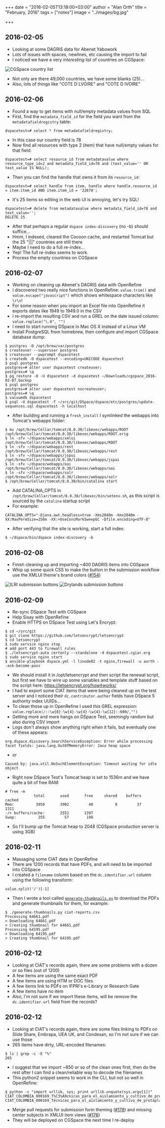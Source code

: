 +++
date = "2016-02-05T13:18:00+03:00"
author = "Alan Orth"
title = "February, 2016"
tags = ["notes"]
image = "../images/bg.jpg"

+++
## 2016-02-05

- Looking at some DAGRIS data for Abenet Yabowork
- Lots of issues with spaces, newlines, etc causing the import to fail
- I noticed we have a very *interesting* list of countries on CGSpace:

![CGSpace country list](../images/2016/02/cgspace-countries.png)

- Not only are there 49,000 countries, we have some blanks (25)...
- Also, lots of things like "COTE D`LVOIRE" and "COTE D IVOIRE"

## 2016-02-06

- Found a way to get items with null/empty metadata values from SQL
- First, find the `metadata_field_id` for the field you want from the `metadatafieldregistry` table:

```
dspacetest=# select * from metadatafieldregistry;
```

- In this case our country field is 78
- Now find all resources with type 2 (item) that have null/empty values for that field:

```
dspacetest=# select resource_id from metadatavalue where resource_type_id=2 and metadata_field_id=78 and (text_value='' OR text_value IS NULL);
```

- Then you can find the handle that owns it from its `resource_id`:

```
dspacetest=# select handle from item, handle where handle.resource_id = item.item_id AND item.item_id = '22678';
```

- It's 25 items so editing in the web UI is annoying, let's try SQL!

```
dspacetest=# delete from metadatavalue where metadata_field_id=78 and text_value='';
DELETE 25
```

- After that perhaps a regular `dspace index-discovery` (no -b) *should* suffice...
- Hmm, I indexed, cleared the Cocoon cache, and restarted Tomcat but the 25 "|||" countries are still there
- Maybe I need to do a full re-index...
- Yep! The full re-index seems to work.
- Process the empty countries on CGSpace

## 2016-02-07

- Working on cleaning up Abenet's DAGRIS data with OpenRefine
- I discovered two really nice functions in OpenRefine: `value.trim()` and `value.escape("javascript")` which shows whitespace characters like `\r\n`!
- For some reason when you import an Excel file into OpenRefine it exports dates like 1949 to 1949.0 in the CSV
- I re-import the resulting CSV and run a GREL on the date issued column: `value.replace("\.0", "")`
- I need to start running DSpace in Mac OS X instead of a Linux VM
- Install PostgreSQL from homebrew, then configure and import CGSpace database dump:

```
$ postgres -D /opt/brew/var/postgres
$ createuser --superuser postgres
$ createuser --pwprompt dspacetest
$ createdb -O dspacetest --encoding=UNICODE dspacetest
$ psql postgres
postgres=# alter user dspacetest createuser;
postgres=# \q
$ pg_restore -O -U dspacetest -d dspacetest ~/Downloads/cgspace_2016-02-07.backup 
$ psql postgres
postgres=# alter user dspacetest nocreateuser;
postgres=# \q
$ vacuumdb dspacetest
$ psql -U dspacetest -f ~/src/git/DSpace/dspace/etc/postgres/update-sequences.sql dspacetest -h localhost
```

- After building and running a `fresh_install` I symlinked the webapps into Tomcat's webapps folder:

```
$ mv /opt/brew/Cellar/tomcat/8.0.30/libexec/webapps/ROOT /opt/brew/Cellar/tomcat/8.0.30/libexec/webapps/ROOT.orig
$ ln -sfv ~/dspace/webapps/xmlui /opt/brew/Cellar/tomcat/8.0.30/libexec/webapps/ROOT
$ ln -sfv ~/dspace/webapps/rest /opt/brew/Cellar/tomcat/8.0.30/libexec/webapps/rest
$ ln -sfv ~/dspace/webapps/jspui /opt/brew/Cellar/tomcat/8.0.30/libexec/webapps/jspui
$ ln -sfv ~/dspace/webapps/oai /opt/brew/Cellar/tomcat/8.0.30/libexec/webapps/oai
$ ln -sfv ~/dspace/webapps/solr /opt/brew/Cellar/tomcat/8.0.30/libexec/webapps/solr
$ /opt/brew/Cellar/tomcat/8.0.30/bin/catalina start
```

- Add CATALINA_OPTS in `/opt/brew/Cellar/tomcat/8.0.30/libexec/bin/setenv.sh`, as this script is sourced by the `catalina` startup script
- For example:

```
CATALINA_OPTS="-Djava.awt.headless=true -Xms2048m -Xmx2048m -XX:MaxPermSize=256m -XX:+UseConcMarkSweepGC -Dfile.encoding=UTF-8"
```

- After verifying that the site is working, start a full index:

```
$ ~/dspace/bin/dspace index-discovery -b
```

## 2016-02-08

- Finish cleaning up and importing ~400 DAGRIS items into CGSpace
- Whip up some quick CSS to make the button in the submission workflow use the XMLUI theme's brand colors ([#154](https://github.com/ilri/DSpace/issues/154))

![ILRI submission buttons](../images/2016/02/submit-button-ilri.png)
![Drylands submission buttons](../images/2016/02/submit-button-drylands.png)

## 2016-02-09

- Re-sync DSpace Test with CGSpace
- Help Sisay with OpenRefine
- Enable HTTPS on DSpace Test using Let's Encrypt:

```
$ cd ~/src/git
$ git clone https://github.com/letsencrypt/letsencrypt
$ cd letsencrypt
$ sudo service nginx stop
# add port 443 to firewall rules
$ ./letsencrypt-auto certonly --standalone -d dspacetest.cgiar.org
$ sudo service nginx start
$ ansible-playbook dspace.yml -l linode02 -t nginx,firewall -u aorth --ask-become-pass
```

- We should install it in /opt/letsencrypt and then script the renewal script, but first we have to wire up some variables and template stuff based on the script here: https://letsencrypt.org/howitworks/
- I had to export some CIAT items that were being cleaned up on the test server and I noticed their `dc.contributor.author` fields have DSpace 5 authority index UUIDs...
- To clean those up in OpenRefine I used this GREL expression: `value.replace(/::\w{8}-\w{4}-\w{4}-\w{4}-\w{12}::600/,"")`
- Getting more and more hangs on DSpace Test, seemingly random but also during CSV import
- Logs don't always show anything right when it fails, but eventually one of these appears:

```
org.dspace.discovery.SearchServiceException: Error while processing facet fields: java.lang.OutOfMemoryError: Java heap space
```

- or

```
Caused by: java.util.NoSuchElementException: Timeout waiting for idle object
```

- Right now DSpace Test's Tomcat heap is set to 1536m and we have quite a bit of free RAM:

```
# free -m
             total       used       free     shared    buffers     cached
Mem:          3950       3902         48          9         37       1311
-/+ buffers/cache:       2552       1397
Swap:          255         57        198
```

- So I'll bump up the Tomcat heap to 2048 (CGSpace production server is using 3GB)

## 2016-02-11

- Massaging some CIAT data in OpenRefine
- There are 1200 records that have PDFs, and will need to be imported into CGSpace
- I created a `filename` column based on the `dc.identifier.url` column using the following transform:

```
value.split('/')[-1]
```

- Then I wrote a tool called [`generate-thumbnails.py`](https://gist.github.com/alanorth/2206f24483fe5f0454fc) to download the PDFs and generate thumbnails for them, for example:

```
$ ./generate-thumbnails.py ciat-reports.csv
Processing 64661.pdf
> Downloading 64661.pdf
> Creating thumbnail for 64661.pdf
Processing 64195.pdf
> Downloading 64195.pdf
> Creating thumbnail for 64195.pdf
```

## 2016-02-12

- Looking at CIAT's records again, there are some problems with a dozen or so files (out of 1200)
- A few items are using the same exact PDF
- A few items are using HTM or DOC files
- A few items link to PDFs on IFPRI's e-Library or Research Gate
- A few items have no item
- Also, I'm not sure if we import these items, will be remove the `dc.identifier.url` field from the records?

## 2016-02-12

- Looking at CIAT's records again, there are some files linking to PDFs on Slide Share, Embrapa, UEA UK, and Condesan, so I'm not sure if we can use those
- 265 items have dirty, URL-encoded filenames:

```
$ ls | grep -c -E "%"
265
```

- I suggest that we import ~850 or so of the clean ones first, then do the rest after I can find a clean/reliable way to decode the filenames
- This python2 snippet seems to work in the CLI, but not so well in OpenRefine:

```
$ python -c "import urllib, sys; print urllib.unquote(sys.argv[1])" CIAT_COLOMBIA_000169_T%C3%A9cnicas_para_el_aislamiento_y_cultivo_de_protoplastos_de_yuca.pdf
CIAT_COLOMBIA_000169_Técnicas_para_el_aislamiento_y_cultivo_de_protoplastos_de_yuca.pdf
```

- Merge pull requests for submission form theming ([#178](https://github.com/ilri/DSpace/pull/178)) and missing center subjects in XMLUI item views ([#176](https://github.com/ilri/DSpace/pull/176))
- They will be deployed on CGSpace the next time I re-deploy
